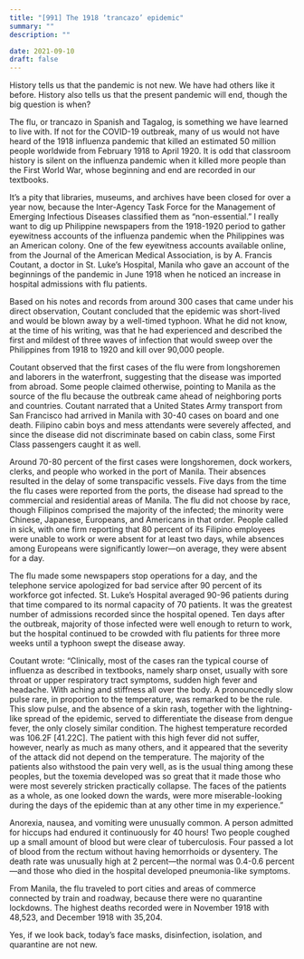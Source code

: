 ```yaml
---
title: "[991] The 1918 ‘trancazo’ epidemic"
summary: ""
description: ""

date: 2021-09-10
draft: false
---
```


History tells us that the pandemic is not new. We have had others like it before. History also tells us that the present pandemic will end, though the big question is when?

The flu, or trancazo in Spanish and Tagalog, is something we have learned to live with. If not for the COVID-19 outbreak, many of us would not have heard of the 1918 influenza pandemic that killed an estimated 50 million people worldwide from February 1918 to April 1920. It is odd that classroom history is silent on the influenza pandemic when it killed more people than the First World War, whose beginning and end are recorded in our textbooks.

It’s a pity that libraries, museums, and archives have been closed for over a year now, because the Inter-Agency Task Force for the Management of Emerging Infectious Diseases classified them as “non-essential.” I really want to dig up Philippine newspapers from the 1918-1920 period to gather eyewitness accounts of the influenza pandemic when the Philippines was an American colony. One of the few eyewitness accounts available online, from the Journal of the American Medical Association, is by A. Francis Coutant, a doctor in St. Luke’s Hospital, Manila who gave an account of the beginnings of the pandemic in June 1918 when he noticed an increase in hospital admissions with flu patients.

Based on his notes and records from around 300 cases that came under his direct observation, Coutant concluded that the epidemic was short-lived and would be blown away by a well-timed typhoon. What he did not know, at the time of his writing, was that he had experienced and described the first and mildest of three waves of infection that would sweep over the Philippines from 1918 to 1920 and kill over 90,000 people.

Coutant observed that the first cases of the flu were from longshoremen and laborers in the waterfront, suggesting that the disease was imported from abroad. Some people claimed otherwise, pointing to Manila as the source of the flu because the outbreak came ahead of neighboring ports and countries. Coutant narrated that a United States Army transport from San Francisco had arrived in Manila with 30-40 cases on board and one death. Filipino cabin boys and mess attendants were severely affected, and since the disease did not discriminate based on cabin class, some First Class passengers caught it as well.

Around 70-80 percent of the first cases were longshoremen, dock workers, clerks, and people who worked in the port of Manila. Their absences resulted in the delay of some transpacific vessels. Five days from the time the flu cases were reported from the ports, the disease had spread to the commercial and residential areas of Manila. The flu did not choose by race, though Filipinos comprised the majority of the infected; the minority were Chinese, Japanese, Europeans, and Americans in that order. People called in sick, with one firm reporting that 80 percent of its Filipino employees were unable to work or were absent for at least two days, while absences among Europeans were significantly lower—on average, they were absent for a day.

The flu made some newspapers stop operations for a day, and the telephone service apologized for bad service after 90 percent of its workforce got infected. St. Luke’s Hospital averaged 90-96 patients during that time compared to its normal capacity of 70 patients. It was the greatest number of admissions recorded since the hospital opened. Ten days after the outbreak, majority of those infected were well enough to return to work, but the hospital continued to be crowded with flu patients for three more weeks until a typhoon swept the disease away.

Coutant wrote: “Clinically, most of the cases ran the typical course of influenza as described in textbooks, namely sharp onset, usually with sore throat or upper respiratory tract symptoms, sudden high fever and headache. With aching and stiffness all over the body. A pronouncedly slow pulse rare, in proportion to the temperature, was remarked to be the rule. This slow pulse, and the absence of a skin rash, together with the lightning-like spread of the epidemic, served to differentiate the disease from dengue fever, the only closely similar condition. The highest temperature recorded was 106.2F [41.22C]. The patient with this high fever did not suffer, however, nearly as much as many others, and it appeared that the severity of the attack did not depend on the temperature. The majority of the patients also withstood the pain very well, as is the usual thing among these peoples, but the toxemia developed was so great that it made those who were most severely stricken practically collapse. The faces of the patients as a whole, as one looked down the wards, were more miserable-looking during the days of the epidemic than at any other time in my experience.”

Anorexia, nausea, and vomiting were unusually common. A person admitted for hiccups had endured it continuously for 40 hours! Two people coughed up a small amount of blood but were clear of tuberculosis. Four passed a lot of blood from the rectum without having hemorrhoids or dysentery. The death rate was unusually high at 2 percent—the normal was 0.4-0.6 percent—and those who died in the hospital developed pneumonia-like symptoms.

From Manila, the flu traveled to port cities and areas of commerce connected by train and roadway, because there were no quarantine lockdowns. The highest deaths recorded were in November 1918 with 48,523, and December 1918 with 35,204.

Yes, if we look back, today’s face masks, disinfection, isolation, and quarantine are not new.
